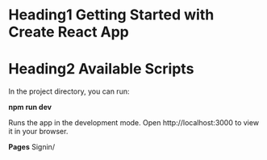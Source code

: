 # Heading1 Getting Started with Create React App  

# Heading2 Available Scripts  

In the project directory, you can run:

**npm run dev** <br>

Runs the app in the development mode.
Open http://localhost:3000 to view it in your browser.

**Pages**
Signin/  <br>
